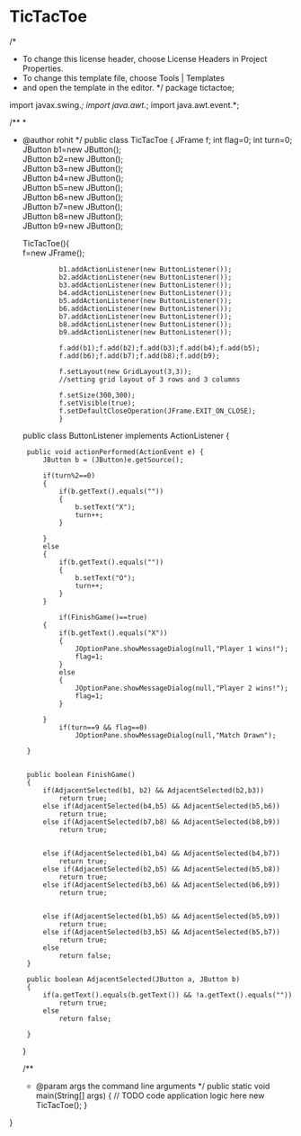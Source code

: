 # TicTacToe
/*
 * To change this license header, choose License Headers in Project Properties.
 * To change this template file, choose Tools | Templates
 * and open the template in the editor.
 */
package tictactoe;

import javax.swing.*;
import java.awt.*;
import java.awt.event.*;

/**
 *
 * @author rohit
 */
public class TicTacToe {
    JFrame f;
    int flag=0;
    int turn=0;
    JButton b1=new JButton();  
    JButton b2=new JButton();  
    JButton b3=new JButton();  
    JButton b4=new JButton();  
    JButton b5=new JButton();  
    JButton b6=new JButton();  
    JButton b7=new JButton();  
    JButton b8=new JButton();  
    JButton b9=new JButton();
    
    TicTacToe(){  
                f=new JFrame();  
      
                  
                
                b1.addActionListener(new ButtonListener());
                b2.addActionListener(new ButtonListener());
                b3.addActionListener(new ButtonListener());
                b4.addActionListener(new ButtonListener());
                b5.addActionListener(new ButtonListener());
                b6.addActionListener(new ButtonListener());
                b7.addActionListener(new ButtonListener());
                b8.addActionListener(new ButtonListener());
                b9.addActionListener(new ButtonListener());
                
                f.add(b1);f.add(b2);f.add(b3);f.add(b4);f.add(b5);  
                f.add(b6);f.add(b7);f.add(b8);f.add(b9);  

                f.setLayout(new GridLayout(3,3));  
                //setting grid layout of 3 rows and 3 columns  

                f.setSize(300,300);  
                f.setVisible(true);
                f.setDefaultCloseOperation(JFrame.EXIT_ON_CLOSE);
                }  

    public class ButtonListener implements ActionListener {
        
        public void actionPerformed(ActionEvent e) {
            JButton b = (JButton)e.getSource();
            
            if(turn%2==0)
            {
                if(b.getText().equals(""))
                {
                    b.setText("X");
                    turn++;
                }
               
            }
            else
            {
                if(b.getText().equals(""))
                {
                    b.setText("O");
                    turn++;
                }
            }
                
                if(FinishGame()==true)
            {
                if(b.getText().equals("X"))
                {
                    JOptionPane.showMessageDialog(null,"Player 1 wins!");
                    flag=1;
                }
                else
                {
                    JOptionPane.showMessageDialog(null,"Player 2 wins!");
                    flag=1;
                }
                
            }
                if(turn==9 && flag==0)
                    JOptionPane.showMessageDialog(null,"Match Drawn");
                    
        }
    
        
        public boolean FinishGame()
        {
            if(AdjacentSelected(b1, b2) && AdjacentSelected(b2,b3))
                return true;
            else if(AdjacentSelected(b4,b5) && AdjacentSelected(b5,b6))
                return true;
            else if(AdjacentSelected(b7,b8) && AdjacentSelected(b8,b9))
                return true;
            
            
            else if(AdjacentSelected(b1,b4) && AdjacentSelected(b4,b7))
                return true;
            else if(AdjacentSelected(b2,b5) && AdjacentSelected(b5,b8))
                return true;
            else if(AdjacentSelected(b3,b6) && AdjacentSelected(b6,b9))
                return true;
            
            
            else if(AdjacentSelected(b1,b5) && AdjacentSelected(b5,b9))
                return true;
            else if(AdjacentSelected(b3,b5) && AdjacentSelected(b5,b7))
                return true;
            else
                return false;
        }
        
        public boolean AdjacentSelected(JButton a, JButton b)
        {
            if(a.getText().equals(b.getText()) && !a.getText().equals(""))
                return true;
            else
                return false;
            
        }
               
      }
    
    
    /**
     * @param args the command line arguments
     */
    public static void main(String[] args) {
        // TODO code application logic here
        new TicTacToe();
    }
    
}
